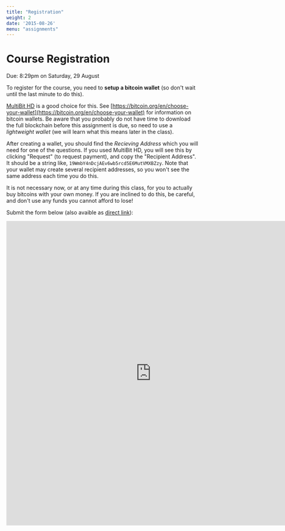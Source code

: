 ```yaml
---
title: "Registration"
weight: 2
date: '2015-08-26'
menu: "assignments"
---
```


# Course Registration

   <div class="due">
Due: 8:29pm on Saturday, 29 August
   </div>

To register for the course, you need to **setup a bitcoin wallet** (so
don't wait until the last minute to do this).

[MultiBit HD](https://multibit.org/) is a good choice for this.  See
[https://bitcoin.org/en/choose-your-wallet](https://bitcoin.org/en/choose-your-wallet)
for information on bitcoin wallets.  Be aware that you probably do not
have time to download the full blockchain before this assignment is due,
so need to use a _lightweight wallet_ (we will learn what this means
later in the class).

After creating a wallet, you should find the _Recieving Address_ which
you will need for one of the questions.  If you used MultiBit HD, you
will see this by clicking "Request" (to request payment), and copy the
"Recipient Address".  It should be a string like,
`19WmbY4nDcjAEv6wb5rcd5E6MutVMXBZzy`.  Note that your wallet may create
several recipient addresses, so you won't see the same address each time
you do this.

It is not necessary now, or at any time during this class, for you to
actually buy bitcoins with your own money.  If you are inclined to do
this, be careful, and don't use any funds you cannot afford to lose!

Submit the form below (also avaible as [direct link](https://docs.google.com/forms/d/1taP-16YrkyfNMjZxDkz5dF3BTaFd5wrDdIcZPq7OYmE/viewform?usp=send_form)):

<iframe src="https://docs.google.com/forms/d/1taP-16YrkyfNMjZxDkz5dF3BTaFd5wrDdIcZPq7OYmE/viewform?embedded=true" width="760" height="800" frameborder="0" marginheight="0" marginwidth="0">Loading...</iframe>
